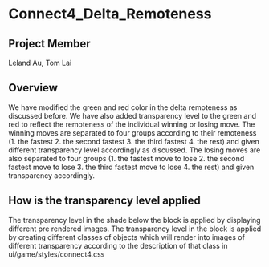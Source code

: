 Connect4\_Delta\_Remoteness
===========================

Project Member
--------------

Leland Au, Tom Lai

Overview
--------

We have modified the green and red color in the delta remoteness as discussed before. We have also added transparency level to the green and red to reflect the remoteness of the individual winning or losing move. The winning moves are separated to four groups according to their remoteness (1. the fastest 2. the second fastest 3. the third fastest 4. the rest) and given different transparency level accordingly as discussed. The losing moves are also separated to four groups (1. the fastest move to lose 2. the second fastest move to lose 3. the third fastest move to lose 4. the rest) and given transparency accordingly.

How is the transparency level applied
-------------------------------------

The transparency level in the shade below the block is applied by displaying different pre rendered images. The transparency level in the block is applied by creating different classes of objects which will render into images of different transparency according to the description of that class in ui/game/styles/connect4.css
